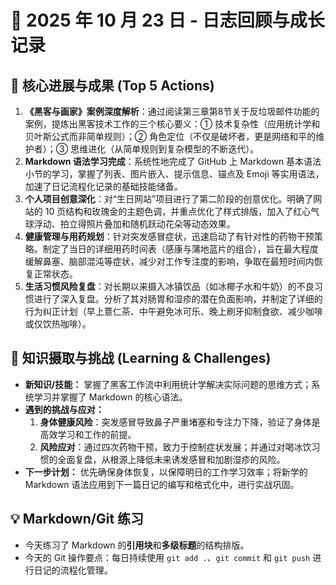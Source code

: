 # 📅 2025 年 10 月 23 日 - 日志回顾与成长记录

## 🚀 核心进展与成果 (Top 5 Actions)

1.  **《黑客与画家》案例深度解析**：通过阅读第三章第8节关于反垃圾邮件功能的案例，提炼出黑客技术工作的三个核心要义：① 技术复杂性（应用统计学和贝叶斯公式而非简单规则）；② 角色定位（不仅是破坏者，更是网络和平的维护者）；③ 思维进化（从简单规则到复杂模型的不断迭代）。
2.  **Markdown 语法学习完成**：系统性地完成了 GitHub 上 Markdown 基本语法小节的学习，掌握了列表、图片嵌入、提示信息、锚点及 Emoji 等实用语法，加速了日记流程化记录的基础技能储备。
3.  **个人项目创意深化**：对“生日网站”项目进行了第二阶段的创意优化。明确了网站的 10 页结构和玫瑰金的主题色调，并重点优化了样式排版，加入了红心气球浮动、拍立得照片叠加和随机跃动花朵等动态效果。
4.  **健康管理与用药规划**：针对突发感冒症状，迅速启动了有针对性的药物干预策略。制定了当日的详细用药时间表（感康与蒲地蓝片的组合），旨在最大程度缓解鼻塞、脑部混沌等症状，减少对工作专注度的影响，争取在最短时间内恢复正常状态。
5.  **生活习惯风险复盘**：对长期以来摄入冰镇饮品（如冰椰子水和牛奶）的不良习惯进行了深入复盘。分析了其对肠胃和湿疹的潜在负面影响，并制定了详细的行为纠正计划（早上薏仁茶、中午避免冰可乐、晚上刷牙抑制食欲、减少咖啡或仅饮热咖啡）。

## 🧠 知识摄取与挑战 (Learning & Challenges)

* **新知识/技能：** 掌握了黑客工作流中利用统计学解决实际问题的思维方式；系统学习并掌握了 Markdown 的核心语法。
* **遇到的挑战与应对：**
    1.  **身体健康风险**：突发感冒导致鼻子严重堵塞和专注力下降，验证了身体是高效学习和工作的前提。
    2.  **风险应对**：通过四次药物干预，致力于控制症状发展；并通过对喝冰饮习惯的全面复盘，从根源上降低未来诱发感冒和加剧湿疹的风险。
* **下一步计划：** 优先确保身体恢复，以保障明日的工作学习效率；将新学的 Markdown 语法应用到下一篇日记的编写和格式化中，进行实战巩固。

## 💡 Markdown/Git 练习

* 今天练习了 Markdown 的**引用块**和**多级标题**的结构排版。
* 今天的 Git 操作要点：每日持续使用 `git add .`、`git commit` 和 `git push` 进行日记的流程化管理。